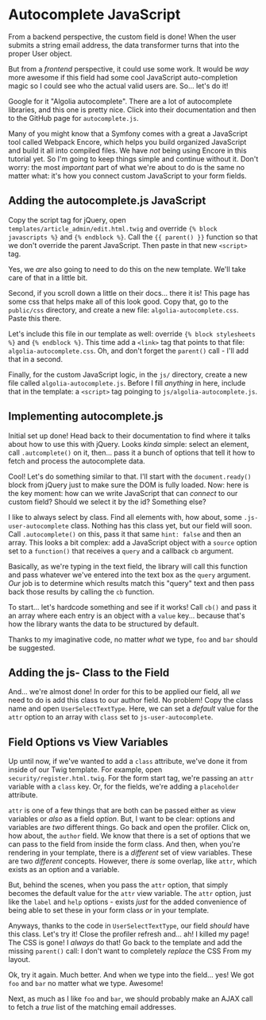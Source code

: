 # Autocomplete JavaScript

From a backend perspective, the custom field is done! When the user submits a string
email address, the data transformer turns that into the proper User object.

But from a *frontend* perspective, it could use some work. It would be *way*
more awesome if this field had some cool JavaScript auto-completion magic so
I could see who the actual valid users are. So... let's do it!

Google for it "Algolia autocomplete". There are a lot of autocomplete libraries,
and this one is pretty nice. Click into their documentation and then to the GitHub
page for `autocomplete.js`.

Many of you might know that a Symfony comes with a great a JavaScript tool called
Webpack Encore, which helps you build organized JavaScript and build it all into
compiled files. We have *not* being using Encore in this tutorial yet. So I'm going
to keep things simple and continue without it. Don't worry: the most *important*
part of what we're about to do is the same no matter what: it's how you connect
custom JavaScript to your form fields.

## Adding the autocomplete.js JavaScript

Copy the script tag for jQuery, open `templates/article_admin/edit.html.twig` and
override `{% block javascripts %}` and `{% endblock %}`. Call the `{{ parent() }}`
function so that we don't override the parent JavaScript. Then paste in that new
`<script>` tag.

Yes, we *are* also going to need to do this on the new template. We'll take care
of that in a little bit.

Second, if you scroll down a little on their docs... there it is! This page has
some css that helps make all of this look good. Copy that, go to the `public/css`
directory, and create a new file: `algolia-autocomplete.css`. Paste this there.

Let's include this file in our template as well: override `{% block stylesheets %}`
and `{% endblock %}`. This time add a `<link>` tag that points to that file:
`algolia-autocomplete.css`. Oh, and don't forget the `parent()` call - I'll add
that in a second.

Finally, for the custom JavaScript logic, in the `js/` directory, create a new
file called  `algolia-autocomplete.js`. Before I fill *anything* in here, include
that in the template: a `<script>` tag poinging to `js/algolia-autocomplete.js`.

## Implementing autocomplete.js

Initial set up done! Head back to their documentation to find where it talks about
how to use this with jQuery. Looks *kinda* simple: select an element, call
`.autcomplete()` on it, then... pass it a bunch of options that tell it how to
fetch and process the autocomplete data.

Cool! Let's do something similar to that. I'll start with the `document.ready()`
block from jQuery just to make sure the DOM is fully loaded. Now: here is the key
moment: how can we write JavaScript that can *connect* to our custom field? Should
we select it by the id? Something else?

I like to always select by class. Find all elements with, how about, some
`.js-user-autocomplete` class. Nothing has this class yet, but our field will soon.
Call `.autocomplete()` on this, pass it that same `hint: false` and then an array.
This looks a bit complex: add a JavaScript object with a `source` option set to a
`function()` that receives a `query` and a callback `cb` argument.

Basically, as we're typing in the text field, the library will call this function
and pass whatever we've entered into the text box as the `query` argument. *Our*
job is to determine which results match this "query" text and then pass back those
results by calling the `cb` function.

To start... let's hardcode something and see if it works! Call `cb()` and pass it
an array where each entry is an object with a `value` key... because that's how
the library wants the data to be structured by default.

Thanks to my imaginative code, no matter *what* we type, `foo` and `bar` should
be suggested.

## Adding the js- Class to the Field

And... we're almost done! In order for this to be applied our field, all *we* need
to do is add this class to our author field. No problem! Copy the class name and
open `UserSelectTextType`. Here, we can set a *default* value for the `attr`
option to an array with `class` set to `js-user-autocomplete`.

## Field Options vs View Variables

Up until now, if we've wanted to add a `class` attribute, we've done it from inside
of our Twig template. For example, open `security/register.html.twig`. For the form
start tag, we're passing an `attr` variable with a `class` key. Or, for the fields,
we're adding a `placeholder` attribute.

`attr` is one of a few things that are both can be passed either as view variables
or *also* as a field *option*. But, I want to be clear: options and variables are
*two* different things. Go back and open the profiler. Click on, how about, the
`author` field. We know that there is a set of options that we can pass to the
field from inside the form class. And then, when you're rendering in your template,
there is a *different* set of view variables. These are two *different* concepts.
However, there *is* some overlap, like `attr`, which exists as an option and a variable.

But, behind the scenes, when you pass the `attr` option, that simply becomes the
default value for the `attr` view variable. The `attr` option, just like the `label`
and `help` options - exists *just* for the added convenience of being able to set
these in your form class *or* in your template.

Anyways, thanks to the code in `UserSelectTextType`, our field *should* have this
class. Let's try it! Close the profiler refresh and... ah! I killed my page! The
CSS is gone! I *always* do that! Go back to the template and add the missing
`parent()` call: I don't want to completely *replace* the CSS From my layout.

Ok, try it again. Much better. And when we type into the field... yes! We got
`foo` and `bar` no matter what we type. Awesome!

Next, as much as I like `foo` and `bar`, we should probably make an AJAX call to
fetch a *true* list of the matching email addresses.
